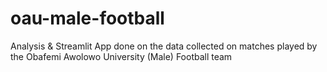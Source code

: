 # oau-male-football
Analysis &amp; Streamlit App done on the data collected on matches played by the Obafemi Awolowo University (Male) Football team
